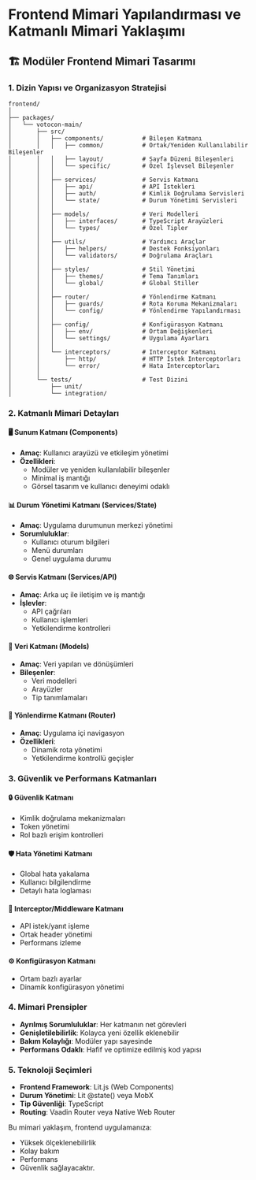 # Frontend Mimari Yapılandırması ve Katmanlı Mimari Yaklaşımı

## 🏗️ Modüler Frontend Mimari Tasarımı

### 1. Dizin Yapısı ve Organizasyon Stratejisi

```
frontend/
│
├── packages/
│   └── votocon-main/
│       ├── src/
│       │   ├── components/           # Bileşen Katmanı
│       │   │   ├── common/           # Ortak/Yeniden Kullanılabilir Bileşenler
│       │   │   ├── layout/           # Sayfa Düzeni Bileşenleri
│       │   │   └── specific/         # Özel İşlevsel Bileşenler
│       │   │
│       │   ├── services/             # Servis Katmanı
│       │   │   ├── api/              # API İstekleri
│       │   │   ├── auth/             # Kimlik Doğrulama Servisleri
│       │   │   └── state/            # Durum Yönetimi Servisleri
│       │   │
│       │   ├── models/               # Veri Modelleri
│       │   │   ├── interfaces/       # TypeScript Arayüzleri
│       │   │   └── types/            # Özel Tipler
│       │   │
│       │   ├── utils/                # Yardımcı Araçlar
│       │   │   ├── helpers/          # Destek Fonksiyonları
│       │   │   └── validators/       # Doğrulama Araçları
│       │   │
│       │   ├── styles/               # Stil Yönetimi
│       │   │   ├── themes/           # Tema Tanımları
│       │   │   └── global/           # Global Stiller
│       │   │
│       │   ├── router/               # Yönlendirme Katmanı
│       │   │   ├── guards/           # Rota Koruma Mekanizmaları
│       │   │   └── config/           # Yönlendirme Yapılandırması
│       │   │
│       │   ├── config/               # Konfigürasyon Katmanı
│       │   │   ├── env/              # Ortam Değişkenleri
│       │   │   └── settings/         # Uygulama Ayarları
│       │   │
│       │   └── interceptors/         # Interceptor Katmanı
│       │       ├── http/             # HTTP İstek Interceptorları
│       │       └── error/            # Hata Interceptorları
│       │
│       └── tests/                    # Test Dizini
│           ├── unit/
│           └── integration/
```

### 2. Katmanlı Mimari Detayları

#### 🖥️ Sunum Katmanı (Components)
- **Amaç**: Kullanıcı arayüzü ve etkileşim yönetimi
- **Özellikleri**:
  - Modüler ve yeniden kullanılabilir bileşenler
  - Minimal iş mantığı
  - Görsel tasarım ve kullanıcı deneyimi odaklı

#### 📊 Durum Yönetimi Katmanı (Services/State)
- **Amaç**: Uygulama durumunun merkezi yönetimi
- **Sorumluluklar**:
  - Kullanıcı oturum bilgileri
  - Menü durumları
  - Genel uygulama durumu

#### 🌐 Servis Katmanı (Services/API)
- **Amaç**: Arka uç ile iletişim ve iş mantığı
- **İşlevler**:
  - API çağrıları
  - Kullanıcı işlemleri
  - Yetkilendirme kontrolleri

#### 💾 Veri Katmanı (Models)
- **Amaç**: Veri yapıları ve dönüşümleri
- **Bileşenler**:
  - Veri modelleri
  - Arayüzler
  - Tip tanımlamaları

#### 🚦 Yönlendirme Katmanı (Router)
- **Amaç**: Uygulama içi navigasyon
- **Özellikleri**:
  - Dinamik rota yönetimi
  - Yetkilendirme kontrollü geçişler

### 3. Güvenlik ve Performans Katmanları

#### 🔒 Güvenlik Katmanı
- Kimlik doğrulama mekanizmaları
- Token yönetimi
- Rol bazlı erişim kontrolleri

#### 🛡️ Hata Yönetimi Katmanı
- Global hata yakalama
- Kullanıcı bilgilendirme
- Detaylı hata loglaması

#### 🔄 Interceptor/Middleware Katmanı
- API istek/yanıt işleme
- Ortak header yönetimi
- Performans izleme

#### ⚙️ Konfigürasyon Katmanı
- Ortam bazlı ayarlar
- Dinamik konfigürasyon yönetimi

### 4. Mimari Prensipler

- **Ayrılmış Sorumluluklar**: Her katmanın net görevleri
- **Genişletilebilirlik**: Kolayca yeni özellik eklenebilir
- **Bakım Kolaylığı**: Modüler yapı sayesinde
- **Performans Odaklı**: Hafif ve optimize edilmiş kod yapısı

### 5. Teknoloji Seçimleri
- **Frontend Framework**: Lit.js (Web Components)
- **Durum Yönetimi**: Lit @state() veya MobX
- **Tip Güvenliği**: TypeScript
- **Routing**: Vaadin Router veya Native Web Router

Bu mimari yaklaşım, frontend uygulamanıza:
- Yüksek ölçeklenebilirlik
- Kolay bakım
- Performans
- Güvenlik
sağlayacaktır.
